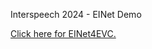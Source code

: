 Interspeech 2024 - EINet Demo


[Click here for EINet4EVC.](https://anonymousIS24.github.io/EINet4EVC)
